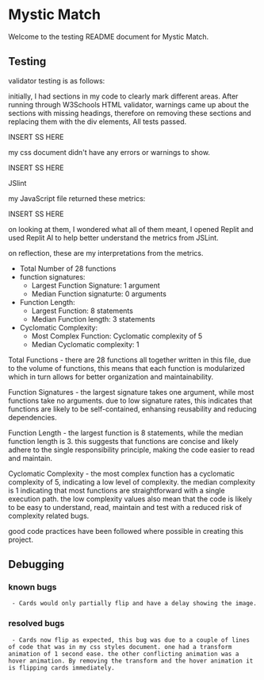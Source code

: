 # Mystic Match
Welcome to the testing README document for Mystic Match.

## Testing
 validator testing is as follows: 

 initially, I had sections in my code to clearly mark different areas. After running through W3Schools HTML validator, warnings came up about the sections with missing headings, therefore on removing these sections and replacing them with the div elements, All tests passed. 

 INSERT SS HERE

 my css document didn't have any errors or warnings to show.

 INSERT SS HERE 

 JSlint

 my JavaScript file returned these metrics:

 INSERT SS HERE

 on looking at them, I wondered what all of them meant, I opened Replit and used Replit AI to help better understand the metrics from JSLint.

 on reflection, these are my interpretations from the metrics. 

 - Total Number of 28 functions
 - function signatures:
    - Largest Function Signature: 1 argument
    - Median Function signaturte: 0 arguments
 - Function Length: 
    - Largest Function: 8 statements
    - Median Function length: 3 statements
 - Cyclomatic Complexity:
    - Most Complex Function: Cyclomatic complexity of 5
    - Median Cyclomatic complexity: 1

 Total Functions - there are 28 functions all together written in this file, due to the volume of functions, this means that each function is modularized which in turn allows for better organization and maintainability. 

 Function Signatures - the largest signature takes one argument, while most functions take no arguments. 
 due to low signature rates, this indicates that functions are likely to be self-contained, enhansing reusability and reducing dependencies.

 Function Length - the largest function is 8 statements, while the median function length is 3. this suggests that functions are concise and likely adhere to the single responsibility principle, making the code easier to read and maintain. 

 Cyclomatic Complexity - the most complex function has a cyclomatic complexity of 5, indicating a low level of complexity. the median complexity is 1 indicating that most functions are straightforward with a single execution path. the low complexity values also mean that the code is likely to be easy to understand, read, maintain and test with a reduced risk of complexity related bugs. 

 good code practices have been followed where possible in creating this project.  
## Debugging

### known bugs 
     - Cards would only partially flip and have a delay showing the image.

### resolved bugs
     - Cards now flip as expected, this bug was due to a couple of lines of code that was in my css styles document. one had a transform animation of 1 second ease. the other conflicting animation was a hover animation. By removing the transform and the hover animation it is flipping cards immediately. 